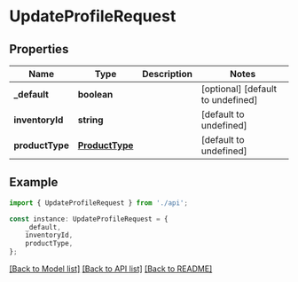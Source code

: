 # UpdateProfileRequest


## Properties

Name | Type | Description | Notes
------------ | ------------- | ------------- | -------------
**_default** | **boolean** |  | [optional] [default to undefined]
**inventoryId** | **string** |  | [default to undefined]
**productType** | [**ProductType**](ProductType.md) |  | [default to undefined]

## Example

```typescript
import { UpdateProfileRequest } from './api';

const instance: UpdateProfileRequest = {
    _default,
    inventoryId,
    productType,
};
```

[[Back to Model list]](../README.md#documentation-for-models) [[Back to API list]](../README.md#documentation-for-api-endpoints) [[Back to README]](../README.md)
